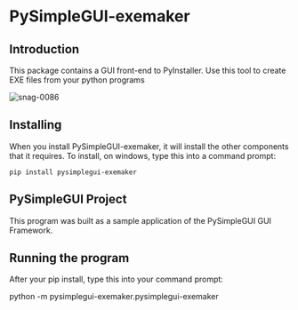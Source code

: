 # PySimpleGUI-exemaker

## Introduction
This package contains a GUI front-end to PyInstaller.  Use this tool to create EXE files from your python programs

  ![snag-0086](https://user-images.githubusercontent.com/13696193/46968655-c2103200-d081-11e8-926f-d5f977e726f3.jpg)


## Installing

When you install PySimpleGUI-exemaker, it will install the other components that it requires. To install, on windows, type this into a command prompt:

    pip install pysimplegui-exemaker


## PySimpleGUI Project

This program was built as a sample application of the PySimpleGUI GUI Framework.


## Running the program

After your pip install, type this into your command prompt:

  python -m pysimplegui-exemaker.pysimplegui-exemaker
